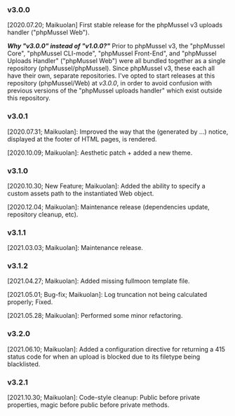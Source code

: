 ### v3.0.0

[2020.07.20; Maikuolan] First stable release for the phpMussel v3 uploads handler ("phpMussel Web").

__*Why "v3.0.0" instead of "v1.0.0?"*__ Prior to phpMussel v3, the "phpMussel Core", "phpMussel CLI-mode", "phpMussel Front-End", and "phpMussel Uploads Handler" ("phpMussel Web") were all bundled together as a single repository (phpMussel/phpMussel). Since phpMussel v3, these each all have their own, separate repositories. I've opted to start releases at this repository (phpMussel/Web) at *v3.0.0*, in order to avoid confusion with previous versions of the "phpMussel uploads handler" which exist outside this repository.

### v3.0.1

[2020.07.31; Maikuolan]: Improved the way that the (generated by ...) notice, displayed at the footer of HTML pages, is rendered.

[2020.10.09; Maikuolan]: Aesthetic patch + added a new theme.

### v3.1.0

[2020.10.30; New Feature; Maikuolan]: Added the ability to specify a custom assets path to the instantiated Web object.

[2020.12.04; Maikuolan]: Maintenance release (dependencies update, repository cleanup, etc).

### v3.1.1

[2021.03.03; Maikuolan]: Maintenance release.

### v3.1.2

[2021.04.27; Maikuolan]: Added missing fullmoon template file.

[2021.05.01; Bug-fix; Maikuolan]: Log truncation not being calculated properly; Fixed.

[2021.05.28; Maikuolan]: Performed some minor refactoring.

### v3.2.0

[2021.06.10; Maikuolan]: Added a configuration directive for returning a 415 status code for when an upload is blocked due to its filetype being blacklisted.

### v3.2.1

[2021.10.30; Maikuolan]: Code-style cleanup: Public before private properties, magic before public before private methods.
